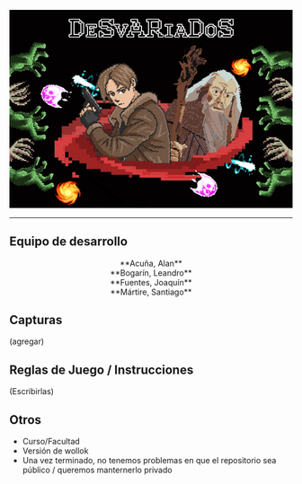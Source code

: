 ![](assets/MenuReadMe.png)

-----

## Equipo de desarrollo

<p align="center">
**Acuña, Alan** </br>
**Bogarín, Leandro** </br>
**Fuentes, Joaquín** </br>
**Mártire, Santiago** </br>
</p>

## Capturas

(agregar)

## Reglas de Juego / Instrucciones

(Escribirlas)


## Otros

- Curso/Facultad
- Versión de wollok
- Una vez terminado, no tenemos problemas en que el repositorio sea público / queremos manternerlo privado
